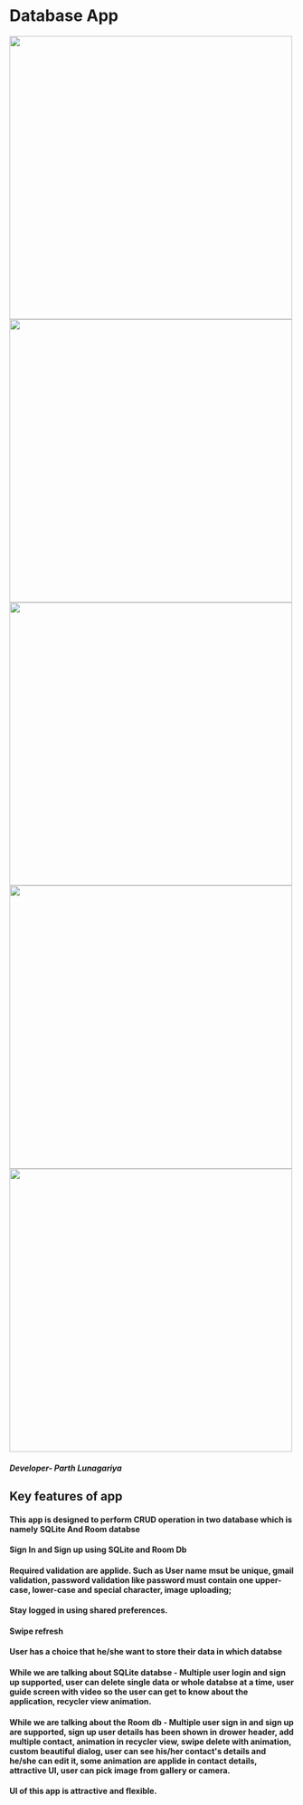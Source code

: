 # Database App
<img src="https://user-images.githubusercontent.com/72681916/192969211-811b714c-74d5-4b06-8104-041feef83c3f.jpeg" height="500" />
<img src="https://user-images.githubusercontent.com/72681916/192969243-0e57bba4-a348-482e-ae3a-ab7896b540ec.jpeg" height="500" />
<img src="https://user-images.githubusercontent.com/72681916/192969257-c7d64ad5-410e-4d3b-9fb0-c0d3a1acf74a.jpeg" height="500" />
<img src="https://user-images.githubusercontent.com/72681916/192969293-4687891b-621b-442d-a503-df1705f579f3.jpeg" height="500" />
<img src="https://user-images.githubusercontent.com/72681916/192969336-e06389f7-cd2d-4e18-85a1-baec4125b4ee.jpeg" height="500" />

##### Developer- Parth Lunagariya
## Key features of app 
#### This app is designed to perform CRUD operation in two database which is namely SQLite And Room databse
#### Sign In and Sign up using SQLite and Room Db 
#### Required validation are applide. Such as User name msut be unique, gmail validation, password validation like password must contain one upper-case, lower-case and special character, image uploading;
#### Stay logged in using shared preferences.
#### Swipe refresh
#### User has a choice that he/she want to store their data in which databse
#### While we are talking about SQLite databse - Multiple user login and sign up supported, user can delete single data or whole databse at a time, user guide screen with video so the user can get to know about the application, recycler view animation.
#### While we are talking about the Room db - Multiple user sign in and sign up are supported, sign up user details has been shown in drower header, add multiple contact, animation in recycler view, swipe delete with animation, custom beautiful dialog, user can see his/her contact's details and he/she can edit it, some animation are applide in contact details, attractive UI, user can pick image from gallery or camera.
#### UI of this app is attractive and flexible.
